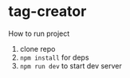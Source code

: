# tag-creator

How to run project

1. clone repo
2. `npm install` for deps
3. `npm run dev` to start dev server
